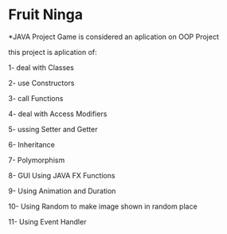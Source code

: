 # Fruit Ninga


*JAVA Project Game is considered an aplication on OOP Project

this project is aplication of:

  1- deal with Classes
  
  2- use Constructors
  
  3- call Functions
  
  4- deal with Access Modifiers
  
  5- ussing Setter and Getter
  
  6- Inheritance
  
  7- Polymorphism
  
  8- GUI Using JAVA FX Functions
  
  9- Using Animation and Duration 
  
  10- Using Random to make image shown in random place
  
  11- Using Event Handler
